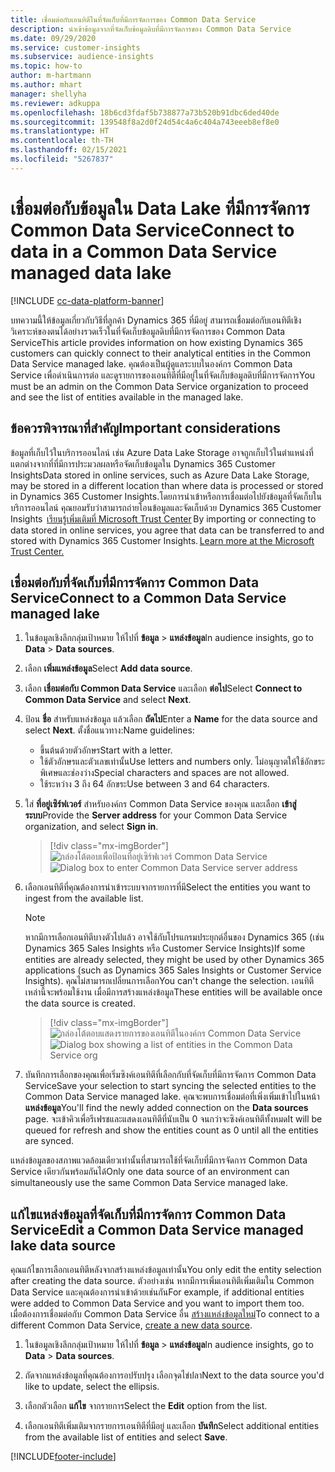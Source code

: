```yaml
---
title: เชื่อมต่อกับเอนทิตีในที่จัดเก็บที่มีการจัดการของ Common Data Service
description: นำเข้าข้อมูลจากที่จัดเก็บข้อมูลดิบที่มีการจัดการของ Common Data Service
ms.date: 09/29/2020
ms.service: customer-insights
ms.subservice: audience-insights
ms.topic: how-to
author: m-hartmann
ms.author: mhart
manager: shellyha
ms.reviewer: adkuppa
ms.openlocfilehash: 18b6cd3fdaf5b738877a73b520b91dbc6ded40de
ms.sourcegitcommit: 139548f8a2d0f24d54c4a6c404a743eeeb8ef8e0
ms.translationtype: HT
ms.contentlocale: th-TH
ms.lasthandoff: 02/15/2021
ms.locfileid: "5267837"
---
```

# <a name="connect-to-data-in-a-common-data-service-managed-data-lake"></a><span data-ttu-id="a76d4-103">เชื่อมต่อกับข้อมูลใน Data Lake ที่มีการจัดการ Common Data Service</span><span class="sxs-lookup"><span data-stu-id="a76d4-103">Connect to data in a Common Data Service managed data lake</span></span>

[!INCLUDE [cc-data-platform-banner](../includes/cc-data-platform-banner.md)]

<span data-ttu-id="a76d4-104">บทความนี้ให้ข้อมูลเกี่ยวกับวิธีที่ลูกค้า Dynamics 365 ที่มีอยู่ สามารถเชื่อมต่อกับเอนทิตีเชิงวิเคราะห์ของตนได้อย่างรวดเร็วในที่จัดเก็บข้อมูลดิบที่มีการจัดการของ Common Data Service</span><span class="sxs-lookup"><span data-stu-id="a76d4-104">This article provides information on how existing Dynamics 365 customers can quickly connect to their analytical entities in the Common Data Service managed lake.</span></span> <span data-ttu-id="a76d4-105">คุณต้องเป็นผู้ดูแลระบบในองค์กร Common Data Service เพื่อดำเนินการต่อ และดูรายการของเอนทิตีที่มีอยู่ในที่จัดเก็บข้อมูลดิบที่มีการจัดการ</span><span class="sxs-lookup"><span data-stu-id="a76d4-105">You must be an admin on the Common Data Service organization to proceed and see the list of entities available in the managed lake.</span></span>

## <a name="important-considerations"></a><span data-ttu-id="a76d4-106">ข้อควรพิจารณาที่สำคัญ</span><span class="sxs-lookup"><span data-stu-id="a76d4-106">Important considerations</span></span>

<span data-ttu-id="a76d4-107">ข้อมูลที่เก็บไว้ในบริการออนไลน์ เช่น Azure Data Lake Storage อาจถูกเก็บไว้ในตำแหน่งที่แตกต่างจากที่ที่มีการประมวลผลหรือจัดเก็บข้อมูลใน Dynamics 365 Customer Insights</span><span class="sxs-lookup"><span data-stu-id="a76d4-107">Data stored in online services, such as Azure Data Lake Storage, may be stored in a different location than where data is processed or stored in Dynamics 365 Customer Insights.</span></span><span data-ttu-id="a76d4-108">โดยการนำเข้าหรือการเชื่อมต่อไปยังข้อมูลที่จัดเก็บในบริการออนไลน์ คุณยอมรับว่าสามารถถ่ายโอนข้อมูลและจัดเก็บด้วย Dynamics 365 Customer Insights  [เรียนรู้เพิ่มเติมที่ Microsoft Trust Center](https://www.microsoft.com/trust-center)</span><span class="sxs-lookup"><span data-stu-id="a76d4-108"> By importing or connecting to data stored in online services, you agree that data can be transferred to and stored with Dynamics 365 Customer Insights. [Learn more at the Microsoft Trust Center.](https://www.microsoft.com/trust-center)</span></span>

## <a name="connect-to-a-common-data-service-managed-lake"></a><span data-ttu-id="a76d4-109">เชื่อมต่อกับที่จัดเก็บที่มีการจัดการ Common Data Service</span><span class="sxs-lookup"><span data-stu-id="a76d4-109">Connect to a Common Data Service managed lake</span></span>

1. <span data-ttu-id="a76d4-110">ในข้อมูลเชิงลึกกลุ่มเป้าหมาย ให้ไปที่ **ข้อมูล** > **แหล่งข้อมูล**</span><span class="sxs-lookup"><span data-stu-id="a76d4-110">In audience insights, go to **Data** > **Data sources**.</span></span>

2. <span data-ttu-id="a76d4-111">เลือก **เพิ่มแหล่งข้อมูล**</span><span class="sxs-lookup"><span data-stu-id="a76d4-111">Select **Add data source**.</span></span>

3. <span data-ttu-id="a76d4-112">เลือก **เชื่อมต่อกับ Common Data Service** และเลือก **ต่อไป**</span><span class="sxs-lookup"><span data-stu-id="a76d4-112">Select **Connect to Common Data Service** and select **Next**.</span></span>

4. <span data-ttu-id="a76d4-113">ป้อน **ชื่อ** สำหรับแหล่งข้อมูล แล้วเลือก **ถัดไป**</span><span class="sxs-lookup"><span data-stu-id="a76d4-113">Enter a **Name** for the data source and select **Next**.</span></span> <span data-ttu-id="a76d4-114">ตั้งชื่อแนวทาง:</span><span class="sxs-lookup"><span data-stu-id="a76d4-114">Name guidelines:</span></span> 
   - <span data-ttu-id="a76d4-115">ขึ้นต้นด้วยตัวอักษร</span><span class="sxs-lookup"><span data-stu-id="a76d4-115">Start with a letter.</span></span>
   - <span data-ttu-id="a76d4-116">ใช้ตัวอักษรและตัวเลขเท่านั้น</span><span class="sxs-lookup"><span data-stu-id="a76d4-116">Use letters and numbers only.</span></span> <span data-ttu-id="a76d4-117">ไม่อนุญาตให้ใช้อักขระพิเศษและช่องว่าง</span><span class="sxs-lookup"><span data-stu-id="a76d4-117">Special characters and spaces are not allowed.</span></span>
   - <span data-ttu-id="a76d4-118">ใช้ระหว่าง 3 ถึง 64 อักขระ</span><span class="sxs-lookup"><span data-stu-id="a76d4-118">Use between 3 and 64 characters.</span></span>

5. <span data-ttu-id="a76d4-119">ใส่ **ที่อยู่เซิร์ฟเวอร์** สำหรับองค์กร Common Data Service ของคุณ และเลือก **เข้าสู่ระบบ**</span><span class="sxs-lookup"><span data-stu-id="a76d4-119">Provide the **Server address** for your Common Data Service organization, and select **Sign in**.</span></span>

   > [!div class="mx-imgBorder"]
   > <span data-ttu-id="a76d4-120">![กล่องโต้ตอบเพื่อป้อนที่อยู่เซิร์ฟเวอร์ Common Data Service](media/enter-CDS-org-details.png)</span><span class="sxs-lookup"><span data-stu-id="a76d4-120">![Dialog box to enter Common Data Service server address](media/enter-CDS-org-details.png)</span></span>

6. <span data-ttu-id="a76d4-121">เลือกเอนทิตีที่คุณต้องการนำเข้าระบบจากรายการที่มี</span><span class="sxs-lookup"><span data-stu-id="a76d4-121">Select the entities you want to ingest from the available list.</span></span>    

   > [!NOTE]
   > <span data-ttu-id="a76d4-122">หากมีการเลือกเอนทิตีบางตัวไปแล้ว อาจใช้กับโปรแกรมประยุกต์อื่นของ Dynamics 365 (เช่น Dynamics 365 Sales Insights หรือ Customer Service Insights)</span><span class="sxs-lookup"><span data-stu-id="a76d4-122">If some entities are already selected, they might be used by other Dynamics 365 applications (such as Dynamics 365 Sales Insights or Customer Service Insights).</span></span> <span data-ttu-id="a76d4-123">คุณไม่สามารถเปลี่ยนการเลือก</span><span class="sxs-lookup"><span data-stu-id="a76d4-123">You can't change the selection.</span></span> <span data-ttu-id="a76d4-124">เอนทิตีเหล่านี้จะพร้อมใช้งาน เมื่อมีการสร้างแหล่งข้อมูล</span><span class="sxs-lookup"><span data-stu-id="a76d4-124">These entities will be available once the data source is created.</span></span>

   > [!div class="mx-imgBorder"]
   > <span data-ttu-id="a76d4-125">![กล่องโต้ตอบแสดงรายการของเอนทิตีในองค์กร Common Data Service](media/select-analytical-entities.png)</span><span class="sxs-lookup"><span data-stu-id="a76d4-125">![Dialog box showing a list of entities in the Common Data Service org](media/select-analytical-entities.png)</span></span>

7. <span data-ttu-id="a76d4-126">บันทึกการเลือกของคุณเพื่อเริ่มซิงค์เอนทิตีที่เลือกกับที่จัดเก็บที่มีการจัดการ Common Data Service</span><span class="sxs-lookup"><span data-stu-id="a76d4-126">Save your selection to start syncing the selected entities to the Common Data Service managed lake.</span></span> <span data-ttu-id="a76d4-127">คุณจะพบการเชื่อมต่อที่เพิ่งเพิ่มเข้าไปในหน้า **แหล่งข้อมูล**</span><span class="sxs-lookup"><span data-stu-id="a76d4-127">You'll find the newly added connection on the **Data sources** page.</span></span> <span data-ttu-id="a76d4-128">จะเข้าคิวเพื่อรีเฟรชและแสดงเอนทิตีที่นับเป็น 0 จนกว่าจะซิงค์เอนทิตีทั้งหมด</span><span class="sxs-lookup"><span data-stu-id="a76d4-128">It will be queued for refresh and show the entities count as 0 until all the entities are synced.</span></span>

<span data-ttu-id="a76d4-129">แหล่งข้อมูลของสภาพแวดล้อมเดียวเท่านั้นที่สามารถใช้ที่จัดเก็บที่มีการจัดการ Common Data Service เดียวกันพร้อมกันได้</span><span class="sxs-lookup"><span data-stu-id="a76d4-129">Only one data source of an environment can simultaneously use the same Common Data Service managed lake.</span></span>

## <a name="edit-a-common-data-service-managed-lake-data-source"></a><span data-ttu-id="a76d4-130">แก้ไขแหล่งข้อมูลที่จัดเก็บที่มีการจัดการ Common Data Service</span><span class="sxs-lookup"><span data-stu-id="a76d4-130">Edit a Common Data Service managed lake data source</span></span>

<span data-ttu-id="a76d4-131">คุณแก้ไขการเลือกเอนทิตีหลังจากสร้างแหล่งข้อมูลเท่านั้น</span><span class="sxs-lookup"><span data-stu-id="a76d4-131">You only edit the entity selection after creating the data source.</span></span> <span data-ttu-id="a76d4-132">ตัวอย่างเช่น หากมีการเพิ่มเอนทิตีเพิ่มเติมใน Common Data Service และคุณต้องการนำเข้าด้วยเช่นกัน</span><span class="sxs-lookup"><span data-stu-id="a76d4-132">For example, if additional entities were added to Common Data Service and you want to import them too.</span></span>    
<span data-ttu-id="a76d4-133">เมื่อต้องการเชื่อมต่อกับ Common Data Service อื่น [สร้างแหล่งข้อมูลใหม่](#connect-to-a-common-data-service-managed-lake)</span><span class="sxs-lookup"><span data-stu-id="a76d4-133">To connect to a different Common Data Service, [create a new data source](#connect-to-a-common-data-service-managed-lake).</span></span>

1. <span data-ttu-id="a76d4-134">ในข้อมูลเชิงลึกกลุ่มเป้าหมาย ให้ไปที่ **ข้อมูล** > **แหล่งข้อมูล**</span><span class="sxs-lookup"><span data-stu-id="a76d4-134">In audience insights, go to **Data** > **Data sources**.</span></span>

2. <span data-ttu-id="a76d4-135">ถัดจากแหล่งข้อมูลที่คุณต้องการอปรับปรุง เลือกจุดไข่ปลา</span><span class="sxs-lookup"><span data-stu-id="a76d4-135">Next to the data source you'd like to update, select the ellipsis.</span></span>

3. <span data-ttu-id="a76d4-136">เลือกตัวเลือก **แก้ไข** จากรายการ</span><span class="sxs-lookup"><span data-stu-id="a76d4-136">Select the **Edit** option from the list.</span></span>

4. <span data-ttu-id="a76d4-137">เลือกเอนทิตีเพิ่มเติมจากรายการเอนทิตีที่มีอยู่ และเลือก **บันทึก**</span><span class="sxs-lookup"><span data-stu-id="a76d4-137">Select additional entities from the available list of entities and select **Save**.</span></span>


[!INCLUDE[footer-include](../includes/footer-banner.md)]